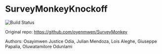 # SurveyMonkeyKnockoff

![Build Status](https://travis-ci.com/JulianMendoza/SurveyMonkey.svg?branch=main&status=started)

Original repo: https://github.com/oyenmwen/SurveyMonkey

Authors: Osayimwen Justice Odia, Julian Mendoza, Lois Aleghe, Giuseppe Papalia, Oluwatamilore Odunlami 
